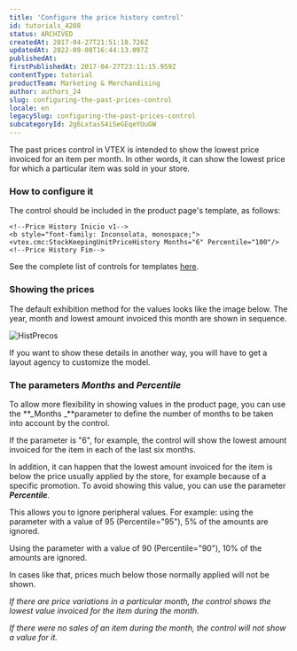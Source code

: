 ```yaml
---
title: 'Configure the price history control'
id: tutorials_4288
status: ARCHIVED
createdAt: 2017-04-27T21:51:18.726Z
updatedAt: 2022-09-08T16:44:13.097Z
publishedAt: 
firstPublishedAt: 2017-04-27T23:11:15.959Z
contentType: tutorial
productTeam: Marketing & Merchandising
author: authors_24
slug: configuring-the-past-prices-control
locale: en
legacySlug: configuring-the-past-prices-control
subcategoryId: 2g6LxtasS4iSeGEqeYUuGW
---
```


The past prices control in VTEX is intended to show the lowest price invoiced for an item per month. In other words, it can show the lowest price for which a particular item was sold in your store.

### How to configure it

The control should be included in the product page's template, as follows:

```
<!--Price History Inicio v1-->
<b style="font-family: Inconsolata, monospace;"><vtex.cmc:StockKeepingUnitPriceHistory Months="6" Percentile="100"/>
<!--Price History Fim-->
```

See the complete list of controls for templates [here](http://help.vtex.com/tutorial/lista-de-controles-para-templates/ "here").

### Showing the prices

The default exhibition method for the values looks like the image below. The year, month and lowest amount invoiced this month are shown in sequence.

![HistPrecos](https://images.contentful.com/alneenqid6w5/2AX7uKU4zW66sA0AICcEM2/81042cedd7d0ef937b1c56a8878d8d0c/HistPrecos.png)

If you want to show these details in another way, you will have to get a layout agency to customize the model.

### The parameters _Months_ and _Percentile_

To allow more flexibility in showing values in the product page, you can use the **_Months _**parameter to define the number of months to be taken into account by the control. 

If the parameter is "6", for example, the control will show the lowest amount invoiced for the item in each of the last six months.

In addition, it can happen that the lowest amount invoiced for the item is below the price usually applied by the store, for example because of a specific promotion. To avoid showing this value, you can use the parameter **_Percentile_**. 

This allows you to ignore peripheral values. For example: using the parameter with a value of 95 (Percentile="95"), 5% of the amounts are ignored.

Using the parameter with a value of 90 (Percentile="90"), 10% of the amounts are ignored. 

In cases like that, prices much below those normally applied will not be shown.

_If there are price variations in a particular month, the control shows the lowest value invoiced for the item during the month._

_If there were no sales of an item during the month, the control will not show a value for it._
